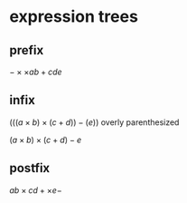# expression trees

## prefix

$-\times\times ab+cde$

## infix

$(((a\times b)\times(c+d)) - (e))$
overly parenthesized

$(a\times b)\times(c+d)-e$

## postfix

$ab\times cd+\times e-$
